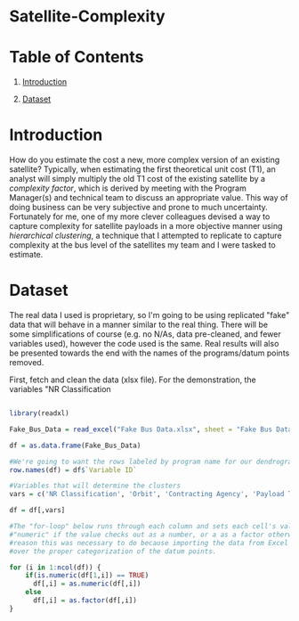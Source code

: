 # Satellite-Complexity

# Table of Contents

1. [Introduction](#introduction)

2. [Dataset](#dataset)

<a name="introduction"></a> 
# Introduction

How do you estimate the cost a new, more complex version of an existing satellite? Typically, when estimating the first theoretical unit cost (T1), an analyst will simply multiply the old T1 cost of the existing satellite by a *complexity factor*, which is derived by meeting with the Program Manager(s) and technical team to discuss an appropriate value. This way of doing business can be very subjective and prone to much uncertainty. Fortunately for me, one of my more clever colleagues devised a way to capture complexity for satellite payloads in a more objective manner using *hierarchical clustering*, a technique that I attempted to replicate to capture complexity at the bus level of the satellites my team and I were tasked to estimate.

<a name="dataset"></a> 
# Dataset

The real data I used is proprietary, so I'm going to be using replicated "fake" data that will behave in a manner similar to the real thing. There will be some simplifications of course (e.g. no N/As, data pre-cleaned, and fewer variables used), however the code used is the same. Real results will also be presented towards the end with the names of the programs/datum points removed. 

First, fetch and clean the data (xlsx file). For the demonstration, the variables "NR Classification

```R

library(readxl)

Fake_Bus_Data = read_excel("Fake Bus Data.xlsx", sheet = "Fake Bus Data - For RStudio")

df = as.data.frame(Fake_Bus_Data)

#We're going to want the rows labeled by program name for our dendrogram charts later.
row.names(df) = df$`Variable ID` 

#Variables that will determine the clusters
vars = c('NR Classification', 'Orbit', 'Contracting Agency', 'Payload Type') 

df = df[,vars] 

#The "for-loop" below runs through each column and sets each cell's value to either 
#"numeric" if the value checks out as a number, or a as a factor otherwise. For some 
#reason this was necessary to do because importing the data from Excel to R didn't carry
#over the proper categorization of the datum points.

for (i in 1:ncol(df)) {
    if(is.numeric(df[1,i]) == TRUE)
      df[,i] = as.numeric(df[,i])
    else
      df[,i] = as.factor(df[,i])
}

```
